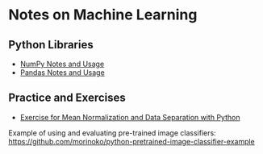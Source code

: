 # Notes on Machine Learning

## Python Libraries
- [NumPy Notes and Usage](https://github.com/morinoko/machine_learning_notes/blob/master/Numpy%20Introduction.ipynb)
- [Pandas Notes and Usage](https://github.com/morinoko/machine_learning_notes/blob/master/Pandas%20Introduction.ipynb)

## Practice and Exercises
- [Exercise for Mean Normalization and Data Separation with Python](https://github.com/morinoko/machine_learning_notes/blob/master/Mean%20Normalization%20and%20Data%20Separation%20with%20NumPy.ipynb)

Example of using and evaluating pre-trained image classifiers:
https://github.com/morinoko/python-pretrained-image-classifier-example
